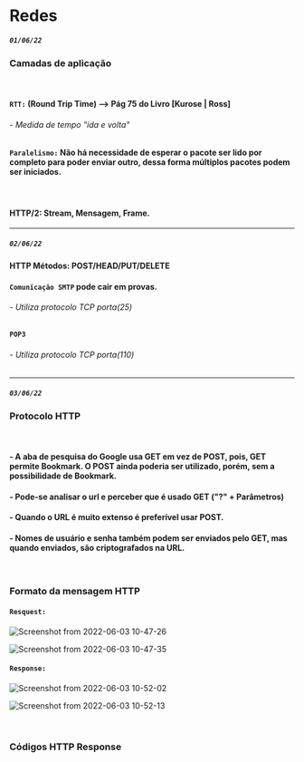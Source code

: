 # Redes

##### `01/06/22`

### Camadas de aplicação
</br>

#### `RTT:` (Round Trip Time) --> Pág 75 do Livro [Kurose | Ross]

###### - Medida de tempo "ida e volta"

#### `Paralelismo:` Não há necessidade de esperar o pacote ser lido por completo para poder enviar outro, dessa forma múltiplos pacotes podem ser iniciados.
</br>

#### HTTP/2: Stream, Mensagem, Frame.

---

##### `02/06/22`

#### HTTP Métodos: POST/HEAD/PUT/DELETE

#### `Comunicação SMTP` pode cair em provas.
###### - Utiliza protocolo TCP porta(25)

#### `POP3`
###### - Utiliza protocolo TCP porta(110)


---

##### `03/06/22`

### Protocolo HTTP
</br>

#### - A aba de pesquisa do Google usa GET em vez de POST, pois, GET permite Bookmark. O POST ainda poderia ser utilizado, porém, sem a possibilidade de Bookmark.
#### - Pode-se analisar o url e perceber que é usado GET ("?" + Parâmetros)
#### - Quando o URL é muito extenso é preferível usar POST.
#### - Nomes de usuário e senha também podem ser enviados pelo GET, mas quando enviados, são criptografados na URL.

</br>

### Formato da mensagem HTTP
#### `Resquest:`
<p
   
![Screenshot from 2022-06-03 10-47-26](https://user-images.githubusercontent.com/66181571/171866978-45d2f678-0066-429e-9b46-d6460de005ed.png)
   
![Screenshot from 2022-06-03 10-47-35](https://user-images.githubusercontent.com/66181571/171867352-296044e0-a0a5-4148-905f-72d6556af8fb.png)

</p>

#### `Response:`
<p

![Screenshot from 2022-06-03 10-52-02](https://user-images.githubusercontent.com/66181571/171867720-4ba2f77d-0463-46e3-95bd-9a0279b8fd7a.png)
   
![Screenshot from 2022-06-03 10-52-13](https://user-images.githubusercontent.com/66181571/171867746-c13e37eb-156b-4a73-9035-70995ae064d2.png)

   
</p>

</br>

### Códigos HTTP Response






